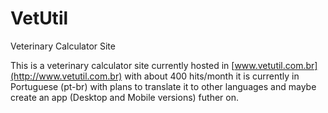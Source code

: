 # VetUtil
Veterinary Calculator Site

This is a veterinary calculator site currently hosted in [www.vetutil.com.br](http://www.vetutil.com.br) with about 400 hits/month it is currently in Portuguese (pt-br) with plans to translate it to other languages and maybe create an app (Desktop and Mobile versions) futher on.


